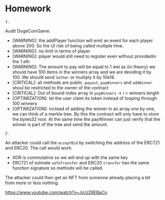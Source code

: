 # Homework

```
1.
```
Audit DogeCoinGame:
* [WARNING]: the addPlayer function will emit an event for each player above 200. So the UI risk of being called multiple time.
* [WARNING]: no limit in terms of player
* [WARNING]: player would still need to register even without providedin the 1 eth
* [WARNING]: The amount to pay will be equal to 1 wei as (in theory) we should have 100 items in the winners array and we are deviding it by 100. We should send `1ether` or multiply it by 10e18.
* [CRITICAL]: all methods are public. `payout`, `payWinners` and `addWinner` shoul be restricted to the owner of the contract 
* [CRITICAL]: Out of bound index array in `payWinners` -> i < winners.length
* [OPTIMIZATION]: let the user claim its token instead of looping through 100 winners
* [OPTIMIZATION]: inctead of adding the winner in an array one by one, we can think of a merkle tree. By this the contract will only have to store the bytes32 root. At the same time the payWinner can just verify that the winner is part of the tree and send the amount.

```
2.
```

An attacker could call the `acceptBid` by switching the address of the ERC721 and ERC20. The call would work:
* XOR is commutative so we will end up with the same key
* ERC721 of solmate `safeTransfer` and ERC20 `transfer` has the same function signature so methods will be called.

The attacker could then get an NFT from someone already placing a bit from more or less nothing.

https://www.youtube.com/watch?v=JicU29EBaCo